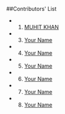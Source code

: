 ##Contributors' List

- 1. [MUHIT KHAN](https://github.com/muhit-khan)
- 3. [Your Name](https://github.com/yourGithubUsername)
- 4. [Your Name](https://github.com/yourGithubUsername)
- 5. [Your Name](https://github.com/yourGithubUsername)
- 6. [Your Name](https://github.com/yourGithubUsername)
- 7. [Your Name](https://github.com/yourGithubUsername)
- 8. [Your Name](https://github.com/yourGithubUsername)
